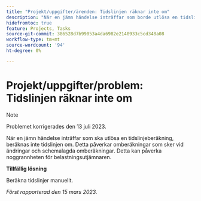 ```yaml
---
title: "Projekt/uppgifter/ärenden: Tidslinjen räknar inte om"
description: "När en jämn händelse inträffar som borde utlösa en tidslinjeberäkning, beräknas inte tidslinjen om. Detta påverkar omberäkningar som sker vid ändringar och schemalagda omberäkningar. Detta kan påverka noggrannheten för belastningsutjämnaren."
hidefromtoc: true
feature: Projects, Tasks
source-git-commit: 386528d7b99053a4da6982e2140933c5cd348a08
workflow-type: tm+mt
source-wordcount: '94'
ht-degree: 0%

---
```



# Projekt/uppgifter/problem: Tidslinjen räknar inte om

>[!NOTE]
>
>Problemet korrigerades den 13 juli 2023.

När en jämn händelse inträffar som ska utlösa en tidslinjeberäkning, beräknas inte tidslinjen om. Detta påverkar omberäkningar som sker vid ändringar och schemalagda omberäkningar. Detta kan påverka noggrannheten för belastningsutjämnaren.

**Tillfällig lösning**

Beräkna tidslinjer manuellt.

_Först rapporterad den 15 mars 2023._


